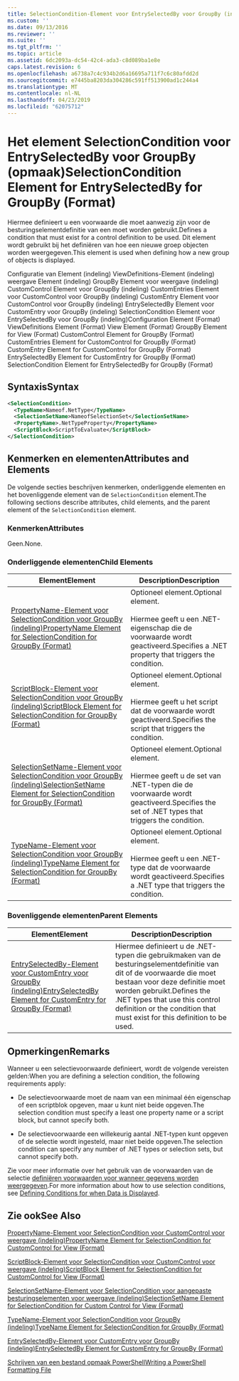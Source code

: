 ```yaml
---
title: SelectionCondition-Element voor EntrySelectedBy voor GroupBy (indeling) | Microsoft Docs
ms.custom: ''
ms.date: 09/13/2016
ms.reviewer: ''
ms.suite: ''
ms.tgt_pltfrm: ''
ms.topic: article
ms.assetid: 6dc2093a-dc54-42c4-ada3-c8d089ba1e8e
caps.latest.revision: 6
ms.openlocfilehash: a6738a7c4c934b2d6a16695a711f7c6c80afdd2d
ms.sourcegitcommit: e7445ba8203da304286c591ff513900ad1c244a4
ms.translationtype: MT
ms.contentlocale: nl-NL
ms.lasthandoff: 04/23/2019
ms.locfileid: "62075712"
---
```

# <a name="selectioncondition-element-for-entryselectedby-for-groupby-format"></a><span data-ttu-id="254fc-102">Het element SelectionCondition voor EntrySelectedBy voor GroupBy (opmaak)</span><span class="sxs-lookup"><span data-stu-id="254fc-102">SelectionCondition Element for EntrySelectedBy for GroupBy (Format)</span></span>

<span data-ttu-id="254fc-103">Hiermee definieert u een voorwaarde die moet aanwezig zijn voor de besturingselementdefinitie van een moet worden gebruikt.</span><span class="sxs-lookup"><span data-stu-id="254fc-103">Defines a condition that must exist for a control definition to be used.</span></span> <span data-ttu-id="254fc-104">Dit element wordt gebruikt bij het definiëren van hoe een nieuwe groep objecten worden weergegeven.</span><span class="sxs-lookup"><span data-stu-id="254fc-104">This element is used when defining how a new group of objects is displayed.</span></span>

<span data-ttu-id="254fc-105">Configuratie van Element (indeling) ViewDefinitions-Element (indeling) weergave Element (indeling) GroupBy Element voor weergave (indeling) CustomControl Element voor GroupBy (indeling) CustomEntries Element voor CustomControl voor GroupBy (indeling) CustomEntry Element voor CustomControl voor GroupBy (indeling) EntrySelectedBy Element voor CustomEntry voor GroupBy (indeling) SelectionCondition Element voor EntrySelectedBy voor GroupBy (indeling)</span><span class="sxs-lookup"><span data-stu-id="254fc-105">Configuration Element (Format) ViewDefinitions Element (Format) View Element (Format) GroupBy Element for View (Format) CustomControl Element for GroupBy (Format) CustomEntries Element for CustomControl for GroupBy (Format) CustomEntry Element for CustomControl for GroupBy (Format) EntrySelectedBy Element for CustomEntry for GroupBy (Format) SelectionCondition Element for EntrySelectedBy for GroupBy (Format)</span></span>

## <a name="syntax"></a><span data-ttu-id="254fc-106">Syntaxis</span><span class="sxs-lookup"><span data-stu-id="254fc-106">Syntax</span></span>

```xml
<SelectionCondition>
  <TypeName>Nameof.NetType</TypeName>
  <SelectionSetName>NameofSelectionSet</SelectionSetName>
  <PropertyName>.NetTypeProperty</PropertyName>
  <ScriptBlock>ScriptToEvaluate</ScriptBlock>
</SelectionCondition>
```

## <a name="attributes-and-elements"></a><span data-ttu-id="254fc-107">Kenmerken en elementen</span><span class="sxs-lookup"><span data-stu-id="254fc-107">Attributes and Elements</span></span>

<span data-ttu-id="254fc-108">De volgende secties beschrijven kenmerken, onderliggende elementen en het bovenliggende element van de `SelectionCondition` element.</span><span class="sxs-lookup"><span data-stu-id="254fc-108">The following sections describe attributes, child elements, and the parent element of the `SelectionCondition` element.</span></span>

### <a name="attributes"></a><span data-ttu-id="254fc-109">Kenmerken</span><span class="sxs-lookup"><span data-stu-id="254fc-109">Attributes</span></span>

<span data-ttu-id="254fc-110">Geen.</span><span class="sxs-lookup"><span data-stu-id="254fc-110">None.</span></span>

### <a name="child-elements"></a><span data-ttu-id="254fc-111">Onderliggende elementen</span><span class="sxs-lookup"><span data-stu-id="254fc-111">Child Elements</span></span>

|<span data-ttu-id="254fc-112">Element</span><span class="sxs-lookup"><span data-stu-id="254fc-112">Element</span></span>|<span data-ttu-id="254fc-113">Description</span><span class="sxs-lookup"><span data-stu-id="254fc-113">Description</span></span>|
|-------------|-----------------|
|[<span data-ttu-id="254fc-114">PropertyName-Element voor SelectionCondition voor GroupBy (indeling)</span><span class="sxs-lookup"><span data-stu-id="254fc-114">PropertyName Element for SelectionCondition for GroupBy (Format)</span></span>](./propertyname-element-for-selectioncondition-for-groupby-format.md)|<span data-ttu-id="254fc-115">Optioneel element.</span><span class="sxs-lookup"><span data-stu-id="254fc-115">Optional element.</span></span><br /><br /> <span data-ttu-id="254fc-116">Hiermee geeft u een .NET-eigenschap die de voorwaarde wordt geactiveerd.</span><span class="sxs-lookup"><span data-stu-id="254fc-116">Specifies a .NET property that triggers the condition.</span></span>|
|[<span data-ttu-id="254fc-117">ScriptBlock-Element voor SelectionCondition voor GroupBy (indeling)</span><span class="sxs-lookup"><span data-stu-id="254fc-117">ScriptBlock Element for SelectionCondition for GroupBy (Format)</span></span>](./scriptblock-element-for-selectioncondition-for-entryselectedby-for-groupby-format.md)|<span data-ttu-id="254fc-118">Optioneel element.</span><span class="sxs-lookup"><span data-stu-id="254fc-118">Optional element.</span></span><br /><br /> <span data-ttu-id="254fc-119">Hiermee geeft u het script dat de voorwaarde wordt geactiveerd.</span><span class="sxs-lookup"><span data-stu-id="254fc-119">Specifies the script that triggers the condition.</span></span>|
|[<span data-ttu-id="254fc-120">SelectionSetName-Element voor SelectionCondition voor GroupBy (indeling)</span><span class="sxs-lookup"><span data-stu-id="254fc-120">SelectionSetName Element for SelectionCondition for GroupBy (Format)</span></span>](./selectionsetname-element-for-selectioncondition-for-groupby-format.md)|<span data-ttu-id="254fc-121">Optioneel element.</span><span class="sxs-lookup"><span data-stu-id="254fc-121">Optional element.</span></span><br /><br /> <span data-ttu-id="254fc-122">Hiermee geeft u de set van .NET-typen die de voorwaarde wordt geactiveerd.</span><span class="sxs-lookup"><span data-stu-id="254fc-122">Specifies the set of .NET types that triggers the condition.</span></span>|
|[<span data-ttu-id="254fc-123">TypeName-Element voor SelectionCondition voor GroupBy (indeling)</span><span class="sxs-lookup"><span data-stu-id="254fc-123">TypeName Element for SelectionCondition for GroupBy  (Format)</span></span>](./typename-element-for-selectioncondition-for-groupby-format.md)|<span data-ttu-id="254fc-124">Optioneel element.</span><span class="sxs-lookup"><span data-stu-id="254fc-124">Optional element.</span></span><br /><br /> <span data-ttu-id="254fc-125">Hiermee geeft u een .NET-type dat de voorwaarde wordt geactiveerd.</span><span class="sxs-lookup"><span data-stu-id="254fc-125">Specifies a .NET type that triggers the condition.</span></span>|

### <a name="parent-elements"></a><span data-ttu-id="254fc-126">Bovenliggende elementen</span><span class="sxs-lookup"><span data-stu-id="254fc-126">Parent Elements</span></span>

|<span data-ttu-id="254fc-127">Element</span><span class="sxs-lookup"><span data-stu-id="254fc-127">Element</span></span>|<span data-ttu-id="254fc-128">Description</span><span class="sxs-lookup"><span data-stu-id="254fc-128">Description</span></span>|
|-------------|-----------------|
|[<span data-ttu-id="254fc-129">EntrySelectedBy-Element voor CustomEntry voor GroupBy (indeling)</span><span class="sxs-lookup"><span data-stu-id="254fc-129">EntrySelectedBy Element for CustomEntry for GroupBy (Format)</span></span>](./entryselectedby-element-for-customentry-for-groupby-format.md)|<span data-ttu-id="254fc-130">Hiermee definieert u de .NET-typen die gebruikmaken van de besturingselementdefinitie van dit of de voorwaarde die moet bestaan voor deze definitie moet worden gebruikt.</span><span class="sxs-lookup"><span data-stu-id="254fc-130">Defines the .NET types that use this control definition or the condition that must exist for this definition to be used.</span></span>|

## <a name="remarks"></a><span data-ttu-id="254fc-131">Opmerkingen</span><span class="sxs-lookup"><span data-stu-id="254fc-131">Remarks</span></span>

<span data-ttu-id="254fc-132">Wanneer u een selectievoorwaarde definieert, wordt de volgende vereisten gelden:</span><span class="sxs-lookup"><span data-stu-id="254fc-132">When you are defining a selection condition, the following requirements apply:</span></span>

- <span data-ttu-id="254fc-133">De selectievoorwaarde moet de naam van een minimaal één eigenschap of een scriptblok opgeven, maar u kunt niet beide opgeven.</span><span class="sxs-lookup"><span data-stu-id="254fc-133">The selection condition must specify a least one property name or a script block, but cannot specify both.</span></span>

- <span data-ttu-id="254fc-134">De selectievoorwaarde een willekeurig aantal .NET-typen kunt opgeven of de selectie wordt ingesteld, maar niet beide opgeven.</span><span class="sxs-lookup"><span data-stu-id="254fc-134">The selection condition can specify any number of .NET types or selection sets, but cannot specify both.</span></span>

<span data-ttu-id="254fc-135">Zie voor meer informatie over het gebruik van de voorwaarden van de selectie [definiëren voorwaarden voor wanneer gegevens worden weergegeven](./defining-conditions-for-displaying-data.md).</span><span class="sxs-lookup"><span data-stu-id="254fc-135">For more information about how to use selection conditions, see [Defining Conditions for when Data is Displayed](./defining-conditions-for-displaying-data.md).</span></span>

## <a name="see-also"></a><span data-ttu-id="254fc-136">Zie ook</span><span class="sxs-lookup"><span data-stu-id="254fc-136">See Also</span></span>

[<span data-ttu-id="254fc-137">PropertyName-Element voor SelectionCondition voor CustomControl voor weergave (indeling)</span><span class="sxs-lookup"><span data-stu-id="254fc-137">PropertyName Element for SelectionCondition for CustomControl for View (Format)</span></span>](./propertyname-element-for-selectioncondition-for-customcontrol-for-view-format.md)

[<span data-ttu-id="254fc-138">ScriptBlock-Element voor SelectionCondition voor CustomControl voor weergave (indeling)</span><span class="sxs-lookup"><span data-stu-id="254fc-138">ScriptBlock Element for SelectionCondition for CustomControl for View (Format)</span></span>](./scriptblock-element-for-selectioncondition-for-customcontrol-for-view-format.md)

[<span data-ttu-id="254fc-139">SelectionSetName-Element voor SelectionCondition voor aangepaste besturingselementen voor weergave (indeling)</span><span class="sxs-lookup"><span data-stu-id="254fc-139">SelectionSetName Element for SelectionCondition for Custom Control for View (Format)</span></span>](./selectionsetname-element-for-selectioncondition-for-customcontrol-for-view-format.md)

[<span data-ttu-id="254fc-140">TypeName-Element voor SelectionCondition voor GroupBy (indeling)</span><span class="sxs-lookup"><span data-stu-id="254fc-140">TypeName Element for SelectionCondition for GroupBy  (Format)</span></span>](./typename-element-for-selectioncondition-for-groupby-format.md)

[<span data-ttu-id="254fc-141">EntrySelectedBy-Element voor CustomEntry voor GroupBy (indeling)</span><span class="sxs-lookup"><span data-stu-id="254fc-141">EntrySelectedBy Element for CustomEntry for GroupBy (Format)</span></span>](./entryselectedby-element-for-customentry-for-groupby-format.md)

[<span data-ttu-id="254fc-142">Schrijven van een bestand opmaak PowerShell</span><span class="sxs-lookup"><span data-stu-id="254fc-142">Writing a PowerShell Formatting File</span></span>](./writing-a-powershell-formatting-file.md)
